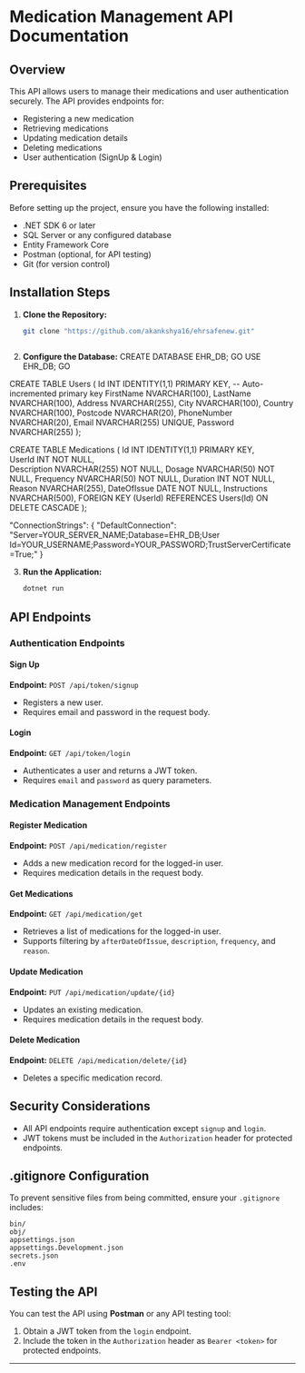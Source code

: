# Medication Management API Documentation

## Overview

This API allows users to manage their medications and user authentication securely. The API provides endpoints for:

- Registering a new medication
- Retrieving medications
- Updating medication details
- Deleting medications
- User authentication (SignUp & Login)

## Prerequisites

Before setting up the project, ensure you have the following installed:

- .NET SDK 6 or later
- SQL Server or any configured database
- Entity Framework Core
- Postman (optional, for API testing)
- Git (for version control)

## Installation Steps

1. **Clone the Repository:**
   ```sh
   git clone "https://github.com/akankshya16/ehrsafenew.git"
  
   ```
2. **Configure the Database:**
CREATE DATABASE EHR_DB;
GO
USE EHR_DB;
GO

CREATE TABLE Users (
    Id INT IDENTITY(1,1) PRIMARY KEY,  -- Auto-incremented primary key
    FirstName NVARCHAR(100),
    LastName NVARCHAR(100),
    Address NVARCHAR(255),
    City NVARCHAR(100),
    Country NVARCHAR(100),
    Postcode NVARCHAR(20),
    PhoneNumber NVARCHAR(20),
    Email NVARCHAR(255) UNIQUE,
    Password NVARCHAR(255)
);

CREATE TABLE Medications (
    Id INT IDENTITY(1,1) PRIMARY KEY,  
    UserId INT NOT NULL,  
    Description NVARCHAR(255) NOT NULL,
    Dosage NVARCHAR(50) NOT NULL,
    Frequency NVARCHAR(50) NOT NULL,
    Duration INT NOT NULL, 
    Reason NVARCHAR(255),
    DateOfIssue DATE NOT NULL,
    Instructions NVARCHAR(500),
    FOREIGN KEY (UserId) REFERENCES Users(Id) ON DELETE CASCADE
);

 "ConnectionStrings": {
    "DefaultConnection": "Server=YOUR_SERVER_NAME;Database=EHR_DB;User Id=YOUR_USERNAME;Password=YOUR_PASSWORD;TrustServerCertificate=True;"
}



3. **Run the Application:**
   ```sh
   dotnet run
   ```

## API Endpoints

### Authentication Endpoints

#### Sign Up

**Endpoint:** `POST /api/token/signup`

- Registers a new user.
- Requires email and password in the request body.

#### Login

**Endpoint:** `GET /api/token/login`

- Authenticates a user and returns a JWT token.
- Requires `email` and `password` as query parameters.

### Medication Management Endpoints

#### Register Medication

**Endpoint:** `POST /api/medication/register`

- Adds a new medication record for the logged-in user.
- Requires medication details in the request body.

#### Get Medications

**Endpoint:** `GET /api/medication/get`

- Retrieves a list of medications for the logged-in user.
- Supports filtering by `afterDateOfIssue`, `description`, `frequency`, and `reason`.

#### Update Medication

**Endpoint:** `PUT /api/medication/update/{id}`

- Updates an existing medication.
- Requires medication details in the request body.

#### Delete Medication

**Endpoint:** `DELETE /api/medication/delete/{id}`

- Deletes a specific medication record.

## Security Considerations

- All API endpoints require authentication except `signup` and `login`.
- JWT tokens must be included in the `Authorization` header for protected endpoints.

## .gitignore Configuration

To prevent sensitive files from being committed, ensure your `.gitignore` includes:

```gitignore
bin/
obj/
appsettings.json
appsettings.Development.json
secrets.json
.env
```

## Testing the API

You can test the API using **Postman** or any API testing tool:

1. Obtain a JWT token from the `login` endpoint.
2. Include the token in the `Authorization` header as `Bearer <token>` for protected endpoints.

---

